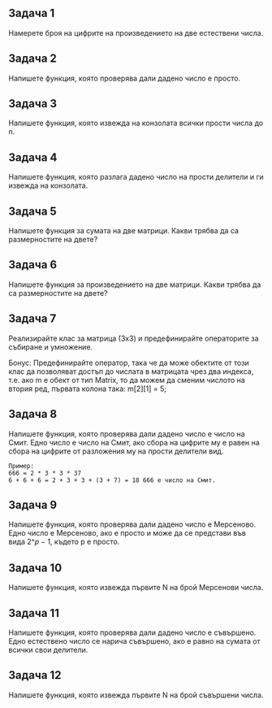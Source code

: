 ## Задача 1
Намерете броя на цифрите на произведението на две естествени числа.

## Задача 2
Напишете функция, която проверява дали дадено число е просто.

## Задача 3
Напишете функция, която извежда на конзолата всички прости числа до n.

## Задача 4
Напишете функция, която разлага дадено число на прости делители и ги извежда на конзолата.

## Задача 5
Напишете функция за сумата на две матрици. Какви трябва да са размерностите на двете?

## Задача 6
Напишете функция за произведението на две матрици. Какви трябва да са размерностите на двете?

## Задача 7
Реализирайте клас за матрица (3x3) и предефинирайте операторите за събиране и умножение.

Бонус: Предефинирайте оператор, така че да може обектите от този клас да позволяват достъп до числата в матрицата чрез два индекса, т.е. ако m е обект от тип 
Matrix, то да можем да сменим числото на втория ред, първата колона така: m[2][1] = 5;

## Задача 8
Напишете функция, която проверява дали дадено число е число на Смит. Едно число е число на Смит, ако сбора на цифрите му е равен на сбора на цифрите от
разложения му на прости делители вид.
```
Пример: 
666 = 2 * 3 * 3 * 37
6 + 6 + 6 = 2 + 3 + 3 + (3 + 7) = 18 666 е число на Смит.
```
## Задача 9
Напишете функция, която проверява дали дадено число е Мерсеново. Едно число е Мерсеново, ако е просто и може да се представи във вида 2^𝑝 − 1, където p е просто.

## Задача 10
Напишете функция, която извежда първите N на брой Мерсенови числа. 

## Задача 11
Напишете функция, която проверява дали дадено число е съвършено. Едно естествено число се нарича съвършено, ако е равно на сумата от всички свои делители.

## Задача 12
Напишете функция, която извежда първите N на брой съвършени числа.
